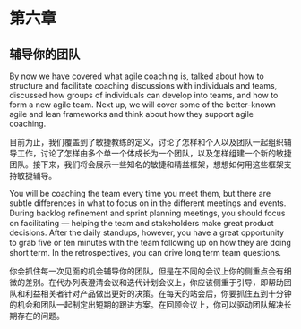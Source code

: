 第六章
===
辅导你的团队
---
By now we have covered what agile coaching is, talked about how to structure and facilitate coaching discussions with individuals and teams, discussed how groups of individuals can develop into teams, and how to form a new agile team. Next up, we will cover some of the better-known agile and lean frameworks and think about how they support agile coaching.

目前为止，我们覆盖到了敏捷教练的定义，讨论了怎样和个人以及团队一起组织辅导工作，讨论了怎样由多个单一个体成长为一个团队，以及怎样组建一个新的敏捷团队。接下来，我们将会展示一些知名的敏捷和精益框架，想想如何用这些框架支持敏捷辅导。

You will be coaching the team every time you meet them, but there are subtle differences in what to focus on in the different meetings and events. During backlog reﬁnement and sprint planning meetings, you should focus on facilitating — helping the team and stakeholders make great product decisions. After the daily standups, however, you have a great opportunity to grab ﬁve or ten minutes with the team following up on how they are doing short term. In the retrospectives, you can drive long term team questions.

你会抓住每一次见面的机会辅导你的团队，但是在不同的会议上你的侧重点会有细微的差别。在代办列表澄清会议和迭代计划会议上，你应该侧重于引导，即帮助团队和利益相关者针对产品做出更好的决策。在每天的站会后，你要抓住五到十分钟的机会和团队一起制定出短期的跟进方案。在回顾会议上，你可以驱动团队解决长期存在的问题。

